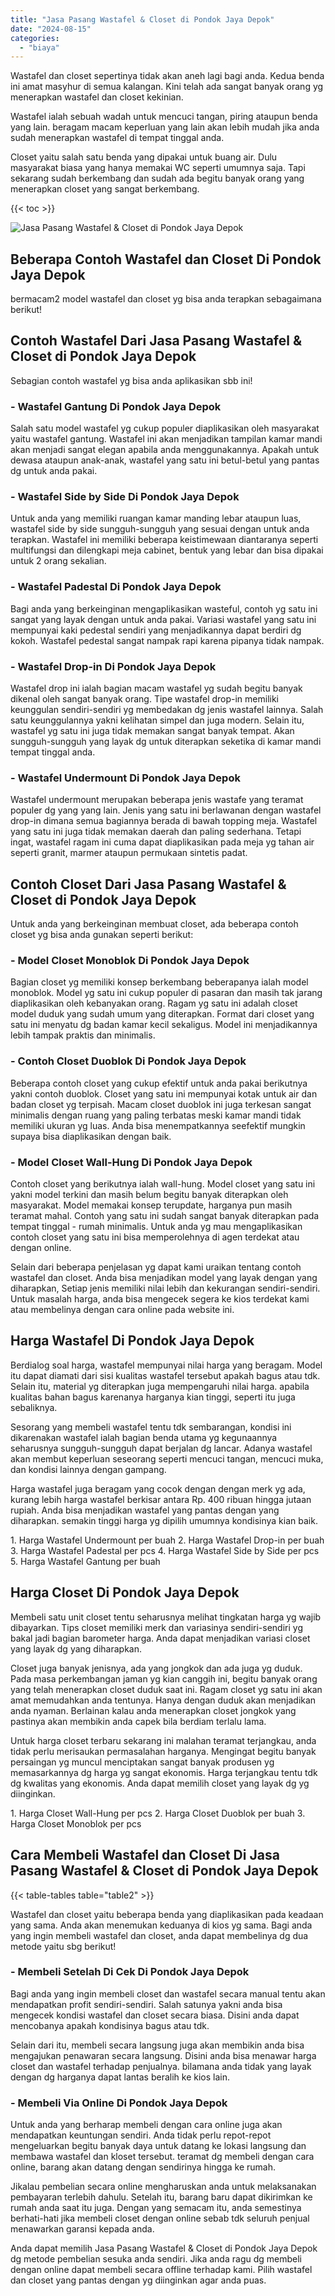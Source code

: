 ```yaml
---
title: "Jasa Pasang Wastafel & Closet di Pondok Jaya Depok"
date: "2024-08-15"
categories: 
  - "biaya"
---
```


Wastafel dan closet sepertinya tidak akan aneh lagi bagi anda. Kedua benda ini amat masyhur di semua kalangan. Kini telah ada sangat banyak orang yg menerapkan wastafel dan closet kekinian.

Wastafel ialah sebuah wadah untuk mencuci tangan, piring ataupun benda yang lain. beragam macam keperluan yang lain akan lebih mudah jika anda sudah menerapkan wastafel di tempat tinggal anda.

Closet yaitu salah satu benda yang dipakai untuk buang air. Dulu masyarakat biasa yang hanya memakai WC seperti umumnya saja. Tapi sekarang sudah berkembang dan sudah ada begitu banyak orang yang menerapkan closet yang sangat berkembang.

{{< toc >}}

![Jasa Pasang Wastafel & Closet di Pondok Jaya Depok](/images/wastafel-closet-murah51.png)

## Beberapa Contoh Wastafel dan Closet Di Pondok Jaya Depok

bermacam2 model wastafel dan closet yg bisa anda terapkan sebagaimana berikut!

## Contoh Wastafel Dari Jasa Pasang Wastafel & Closet di Pondok Jaya Depok

Sebagian contoh wastafel yg bisa anda aplikasikan sbb ini!

### \- Wastafel Gantung Di Pondok Jaya Depok

Salah satu model wastafel yg cukup populer diaplikasikan oleh masyarakat yaitu wastafel gantung. Wastafel ini akan menjadikan tampilan kamar mandi akan menjadi sangat elegan apabila anda menggunakannya. Apakah untuk dewasa ataupun anak-anak, wastafel yang satu ini betul-betul yang pantas dg untuk anda pakai.

### \- Wastafel Side by Side Di Pondok Jaya Depok

Untuk anda yang memiliki ruangan kamar manding lebar ataupun luas, wastafel side by side sungguh-sungguh yang sesuai dengan untuk anda terapkan. Wastafel ini memiliki beberapa keistimewaan diantaranya seperti multifungsi dan dilengkapi meja cabinet, bentuk yang lebar dan bisa dipakai untuk 2 orang sekalian.

### \- Wastafel Padestal Di Pondok Jaya Depok

Bagi anda yang berkeinginan mengaplikasikan wasteful, contoh yg satu ini sangat yang layak dengan untuk anda pakai. Variasi wastafel yang satu ini mempunyai kaki pedestal sendiri yang menjadikannya dapat berdiri dg kokoh. Wastafel pedestal sangat nampak rapi karena pipanya tidak nampak.

### \- Wastafel Drop-in Di Pondok Jaya Depok

Wastafel drop ini ialah bagian macam wastafel yg sudah begitu banyak dikenal oleh sangat banyak orang. Tipe wastafel drop-in memiliki keunggulan sendiri-sendiri yg membedakan dg jenis wastafel lainnya. Salah satu keunggulannya yakni kelihatan simpel dan juga modern. Selain itu, wastafel yg satu ini juga tidak memakan sangat banyak tempat. Akan sungguh-sungguh yang layak dg untuk diterapkan seketika di kamar mandi tempat tinggal anda.

### \- Wastafel Undermount Di Pondok Jaya Depok

Wastafel undermount merupakan beberapa jenis wastafe yang teramat populer dg yang yang lain. Jenis yang satu ini berlawanan dengan wastafel drop-in dimana semua bagiannya berada di bawah topping meja. Wastafel yang satu ini juga tidak memakan daerah dan paling sederhana. Tetapi ingat, wastafel ragam ini cuma dapat diaplikasikan pada meja yg tahan air seperti granit, marmer ataupun permukaan sintetis padat.

## Contoh Closet Dari Jasa Pasang Wastafel & Closet di Pondok Jaya Depok

Untuk anda yang berkeinginan membuat closet, ada beberapa contoh closet yg bisa anda gunakan seperti berikut:

### \- Model Closet Monoblok Di Pondok Jaya Depok

Bagian closet yg memiliki konsep berkembang beberapanya ialah model monoblok. Model yg satu ini cukup populer di pasaran dan masih tak jarang diaplikasikan oleh kebanyakan orang. Ragam yg satu ini adalah closet model duduk yang sudah umum yang diterapkan. Format dari closet yang satu ini menyatu dg badan kamar kecil sekaligus. Model ini menjadikannya lebih tampak praktis dan minimalis.

### \- Contoh Closet Duoblok Di Pondok Jaya Depok

Beberapa contoh closet yang cukup efektif untuk anda pakai berikutnya yakni contoh duoblok. Closet yang satu ini mempunyai kotak untuk air dan badan closet yg terpisah. Macam closet duoblok ini juga terkesan sangat minimalis dengan ruang yang paling terbatas meski kamar mandi tidak memiliki ukuran yg luas. Anda bisa menempatkannya seefektif mungkin supaya bisa diaplikasikan dengan baik.

### \- Model Closet Wall-Hung Di Pondok Jaya Depok

Contoh closet yang berikutnya ialah wall-hung. Model closet yang satu ini yakni model terkini dan masih belum begitu banyak diterapkan oleh masyarakat. Model memakai konsep terupdate, harganya pun masih teramat mahal. Contoh yang satu ini sudah sangat banyak diterapkan pada tempat tinggal - rumah minimalis. Untuk anda yg mau mengaplikasikan contoh closet yang satu ini bisa memperolehnya di agen terdekat atau dengan online.

Selain dari beberapa penjelasan yg dapat kami uraikan tentang contoh wastafel dan closet. Anda bisa menjadikan model yang layak dengan yang diharapkan, Setiap jenis memiliki nilai lebih dan kekurangan sendiri-sendiri. Untuk masalah harga, anda bisa mengecek segera ke kios terdekat kami atau membelinya dengan cara online pada website ini.

## Harga Wastafel Di Pondok Jaya Depok

Berdialog soal harga, wastafel mempunyai nilai harga yang beragam. Model itu dapat diamati dari sisi kualitas wastafel tersebut apakah bagus atau tdk. Selain itu, material yg diterapkan juga mempengaruhi nilai harga. apabila kualitas bahan bagus karenanya harganya kian tinggi, seperti itu juga sebaliknya.

Sesorang yang membeli wastafel tentu tdk sembarangan, kondisi ini dikarenakan wastafel ialah bagian benda utama yg kegunaannya seharusnya sungguh-sungguh dapat berjalan dg lancar. Adanya wastafel akan membut keperluan seseorang seperti mencuci tangan, mencuci muka, dan kondisi lainnya dengan gampang.

Harga wastafel juga beragam yang cocok dengan dengan merk yg ada, kurang lebih harga wastafel berkisar antara Rp. 400 ribuan hingga jutaan rupiah. Anda bisa menjadikan wastafel yang pantas dengan yang diharapkan. semakin tinggi harga yg dipilih umumnya kondisinya kian baik.

1\. Harga Wastafel Undermount per buah 2. Harga Wastafel Drop-in per buah 3. Harga Wastafel Padestal per pcs 4. Harga Wastafel Side by Side per pcs 5. Harga Wastafel Gantung per buah

## Harga Closet Di Pondok Jaya Depok

Membeli satu unit closet tentu seharusnya melihat tingkatan harga yg wajib dibayarkan. Tips closet memiliki merk dan variasinya sendiri-sendiri yg bakal jadi bagian barometer harga. Anda dapat menjadikan variasi closet yang layak dg yang diharapkan.

Closet juga banyak jenisnya, ada yang jongkok dan ada juga yg duduk. Pada masa perkembangan jaman yg kian canggih ini, begitu banyak orang yang telah menerapkan closet duduk saat ini. Ragam closet yg satu ini akan amat memudahkan anda tentunya. Hanya dengan duduk akan menjadikan anda nyaman. Berlainan kalau anda menerapkan closet jongkok yang pastinya akan membikin anda capek bila berdiam terlalu lama.

Untuk harga closet terbaru sekarang ini malahan teramat terjangkau, anda tidak perlu merisaukan permasalahan harganya. Mengingat begitu banyak persaingan yg muncul menciptakan sangat banyak produsen yg memasarkannya dg harga yg sangat ekonomis. Harga terjangkau tentu tdk dg kwalitas yang ekonomis. Anda dapat memilih closet yang layak dg yg diinginkan.

1\. Harga Closet Wall-Hung per pcs 2. Harga Closet Duoblok per buah 3. Harga Closet Monoblok per pcs

## Cara Membeli Wastafel dan Closet Di Jasa Pasang Wastafel & Closet di Pondok Jaya Depok

{{< table-tables table="table2" >}}

Wastafel dan closet yaitu beberapa benda yang diaplikasikan pada keadaan yang sama. Anda akan menemukan keduanya di kios yg sama. Bagi anda yang ingin membeli wastafel dan closet, anda dapat membelinya dg dua metode yaitu sbg berikut!

### \- Membeli Setelah Di Cek Di Pondok Jaya Depok

Bagi anda yang ingin membeli closet dan wastafel secara manual tentu akan mendapatkan profit sendiri-sendiri. Salah satunya yakni anda bisa mengecek kondisi wastafel dan closet secara biasa. Disini anda dapat mencobanya apakah kondisinya bagus atau tdk.

Selain dari itu, membeli secara langsung juga akan membikin anda bisa mengajukan penawaran secara langsung. Disini anda bisa menawar harga closet dan wastafel terhadap penjualnya. bilamana anda tidak yang layak dengan dg harganya dapat lantas beralih ke kios lain.

### \- Membeli Via Online Di Pondok Jaya Depok

Untuk anda yang berharap membeli dengan cara online juga akan mendapatkan keuntungan sendiri. Anda tidak perlu repot-repot mengeluarkan begitu banyak daya untuk datang ke lokasi langsung dan membawa wastafel dan kloset tersebut. teramat dg membeli dengan cara online, barang akan datang dengan sendirinya hingga ke rumah.

Jikalau pembelian secara online mengharuskan anda untuk melaksanakan pembayaran terlebih dahulu. Setelah itu, barang baru dapat dikirimkan ke rumah anda saat itu juga. Dengan yang semacam itu, anda semestinya berhati-hati jika membeli closet dengan online sebab tdk seluruh penjual menawarkan garansi kepada anda.

Anda dapat memilih Jasa Pasang Wastafel & Closet di Pondok Jaya Depok dg metode pembelian sesuka anda sendiri. Jika anda ragu dg membeli dengan online dapat membeli secara offline terhadap kami. Pilih wastafel dan closet yang pantas dengan yg diinginkan agar anda puas.
